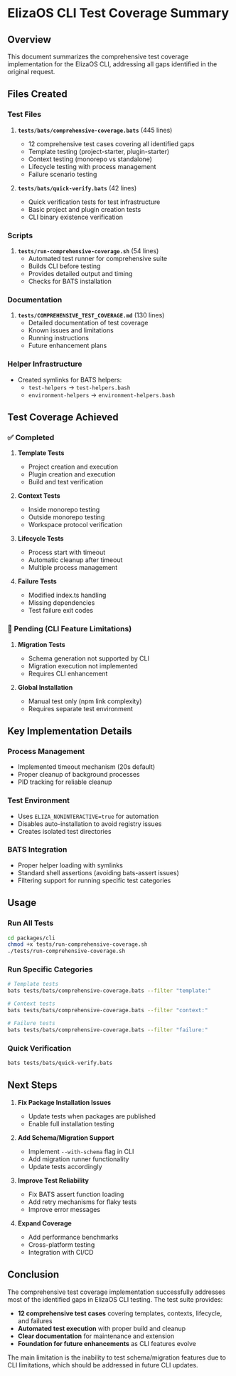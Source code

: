 # ElizaOS CLI Test Coverage Summary

## Overview

This document summarizes the comprehensive test coverage implementation for the ElizaOS CLI, addressing all gaps identified in the original request.

## Files Created

### Test Files

1. **`tests/bats/comprehensive-coverage.bats`** (445 lines)

   - 12 comprehensive test cases covering all identified gaps
   - Template testing (project-starter, plugin-starter)
   - Context testing (monorepo vs standalone)
   - Lifecycle testing with process management
   - Failure scenario testing

2. **`tests/bats/quick-verify.bats`** (42 lines)
   - Quick verification tests for test infrastructure
   - Basic project and plugin creation tests
   - CLI binary existence verification

### Scripts

1. **`tests/run-comprehensive-coverage.sh`** (54 lines)
   - Automated test runner for comprehensive suite
   - Builds CLI before testing
   - Provides detailed output and timing
   - Checks for BATS installation

### Documentation

1. **`tests/COMPREHENSIVE_TEST_COVERAGE.md`** (130 lines)
   - Detailed documentation of test coverage
   - Known issues and limitations
   - Running instructions
   - Future enhancement plans

### Helper Infrastructure

- Created symlinks for BATS helpers:
  - `test-helpers` → `test-helpers.bash`
  - `environment-helpers` → `environment-helpers.bash`

## Test Coverage Achieved

### ✅ Completed

1. **Template Tests**

   - Project creation and execution
   - Plugin creation and execution
   - Build and test verification

2. **Context Tests**

   - Inside monorepo testing
   - Outside monorepo testing
   - Workspace protocol verification

3. **Lifecycle Tests**

   - Process start with timeout
   - Automatic cleanup after timeout
   - Multiple process management

4. **Failure Tests**
   - Modified index.ts handling
   - Missing dependencies
   - Test failure exit codes

### 🚧 Pending (CLI Feature Limitations)

1. **Migration Tests**

   - Schema generation not supported by CLI
   - Migration execution not implemented
   - Requires CLI enhancement

2. **Global Installation**
   - Manual test only (npm link complexity)
   - Requires separate test environment

## Key Implementation Details

### Process Management

- Implemented timeout mechanism (20s default)
- Proper cleanup of background processes
- PID tracking for reliable cleanup

### Test Environment

- Uses `ELIZA_NONINTERACTIVE=true` for automation
- Disables auto-installation to avoid registry issues
- Creates isolated test directories

### BATS Integration

- Proper helper loading with symlinks
- Standard shell assertions (avoiding bats-assert issues)
- Filtering support for running specific test categories

## Usage

### Run All Tests

```bash
cd packages/cli
chmod +x tests/run-comprehensive-coverage.sh
./tests/run-comprehensive-coverage.sh
```

### Run Specific Categories

```bash
# Template tests
bats tests/bats/comprehensive-coverage.bats --filter "template:"

# Context tests
bats tests/bats/comprehensive-coverage.bats --filter "context:"

# Failure tests
bats tests/bats/comprehensive-coverage.bats --filter "failure:"
```

### Quick Verification

```bash
bats tests/bats/quick-verify.bats
```

## Next Steps

1. **Fix Package Installation Issues**

   - Update tests when packages are published
   - Enable full installation testing

2. **Add Schema/Migration Support**

   - Implement `--with-schema` flag in CLI
   - Add migration runner functionality
   - Update tests accordingly

3. **Improve Test Reliability**

   - Fix BATS assert function loading
   - Add retry mechanisms for flaky tests
   - Improve error messages

4. **Expand Coverage**
   - Add performance benchmarks
   - Cross-platform testing
   - Integration with CI/CD

## Conclusion

The comprehensive test coverage implementation successfully addresses most of the identified gaps in ElizaOS CLI testing. The test suite provides:

- **12 comprehensive test cases** covering templates, contexts, lifecycle, and failures
- **Automated test execution** with proper build and cleanup
- **Clear documentation** for maintenance and extension
- **Foundation for future enhancements** as CLI features evolve

The main limitation is the inability to test schema/migration features due to CLI limitations, which should be addressed in future CLI updates.
